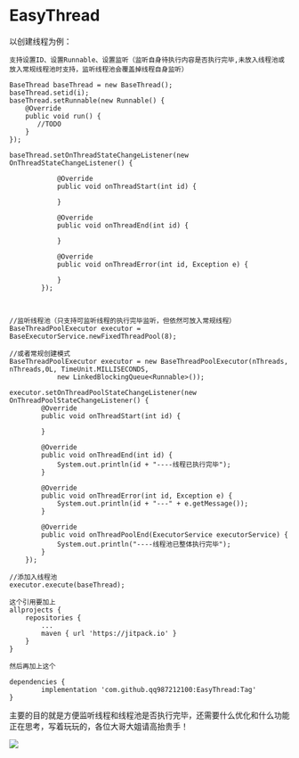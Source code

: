 # EasyThread

以创建线程为例：


	支持设置ID、设置Runnable、设置监听（监听自身待执行内容是否执行完毕,未放入线程池或放入常规线程池时支持，监听线程池会覆盖掉线程自身监听）

	BaseThread baseThread = new BaseThread();
	baseThread.setid(i);
	baseThread.setRunnable(new Runnable() {
		@Override
		public void run() {
		   //TODO
		}
	});

	baseThread.setOnThreadStateChangeListener(new OnThreadStateChangeListener() {

                @Override
                public void onThreadStart(int id) {
                    
                }

                @Override
                public void onThreadEnd(int id) {

                }

                @Override
                public void onThreadError(int id, Exception e) {

                }
            });

	

	//监听线程池（只支持可监听线程的执行完毕监听，但依然可放入常规线程）
	BaseThreadPoolExecutor executor = BaseExecutorService.newFixedThreadPool(8);
	
	//或者常规创建模式
	BaseThreadPoolExecutor executor = new BaseThreadPoolExecutor(nThreads, nThreads,0L, TimeUnit.MILLISECONDS,
                new LinkedBlockingQueue<Runnable>());

	executor.setOnThreadPoolStateChangeListener(new OnThreadPoolStateChangeListener() {
            @Override
            public void onThreadStart(int id) {

            }

            @Override
            public void onThreadEnd(int id) {
                System.out.println(id + "----线程已执行完毕");
            }

            @Override
            public void onThreadError(int id, Exception e) {
                System.out.println(id + "---" + e.getMessage());
            }

            @Override
            public void onThreadPoolEnd(ExecutorService executorService) {
                System.out.println("----线程池已整体执行完毕");
            }
        });

	//添加入线程池 
	executor.execute(baseThread);

	这个引用要加上
	allprojects {
		repositories {
			...
			maven { url 'https://jitpack.io' }
		}
	}
	
	然后再加上这个
	
	dependencies {
	        implementation 'com.github.qq987212100:EasyThread:Tag'
	}
	
	

主要的目的就是方便监听线程和线程池是否执行完毕，还需要什么优化和什么功能正在思考，写着玩玩的，各位大哥大姐请高抬贵手！

[![](https://jitpack.io/v/qq987212100/EasyThread.svg)](https://jitpack.io/#qq987212100/EasyThread)
